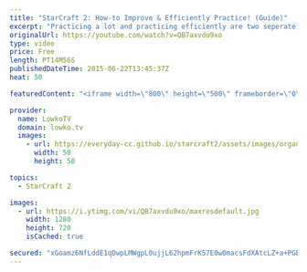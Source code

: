 ```yaml
---
title: "StarCraft 2: How-to Improve & Efficiently Practice! (Guide)"
excerpt: "Practicing a lot and practicing efficiently are two seperate things. In this video I go over how I improve in StarCraft 2, and how to make the most of your practice time.  The basic idea is to have a certain goal in mind when playing the game. A lot of people complain that they have a hard time laddering"
originalUrl: https://youtube.com/watch?v=QB7axvdu9xo
type: video
price: Free
length: PT14M56S
publishedDateTime: 2015-06-22T13:45:37Z
heat: 50

featuredContent: "<iframe width=\"800\" height=\"500\" frameborder=\"0\" src=\"https://www.youtube.com/embed/QB7axvdu9xo\" allow=\"accelerometer; autoplay; encrypted-media; gyroscope; picture-in-picture\" allowfullscreen></iframe>"

provider:
  name: LowkoTV
  domain: lowko.tv
  images:
    - url: https://everyday-cc.github.io/starcraft2/assets/images/organizations/lowko.tv-50x50.jpg
      width: 50
      height: 50

topics:
  - StarCraft 2

images:
  - url: https://i.ytimg.com/vi/QB7axvdu9xo/maxresdefault.jpg
    width: 1280
    height: 720
    isCached: true

secured: "xGoamz6NfLddE1qDwpLMWgpL0ujjL62hpmFrK57E0w0macsFdXAtcLZ+a+PGBPaul5nuSblRrC8I5GD5CbWBhRoafsnKOjFfx2SeiOhk05kohAxPbI4rSfZ5AB6aDYRpNtQ9VE0bTgaD3l1eSGi7xSTk6WlWjNUHqMFLavwomQuRqjW1KAZQBSsUr1rUSSN/53+EeCdit7HBOdKqOsN7SbgyuSqI6w3ckPpulHSo5wXa/q9MecruaRGnW4YO5W4X8V2UFhB72L0IOAKhQD2yXNj17raquwpy7+Y7/aCLb2TbhKyTC1rNI1Yv3mAIk/GboMTOrJWcoVsPAc1G8S1AKQW6tM6EXtHDhrs2faJfJ8NZ4RKE0r21Db+8LMpxVJ/gxmsiB6ShXudhCErrNaa5vXM7p+HjOg5AQxSmyGqk6E165P0WaTkbeo+U6uWNKFG1;HK8paf17Rh7nucu0wtWpDg=="
---
```


